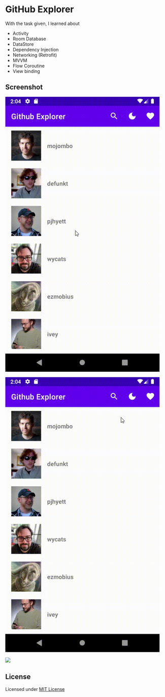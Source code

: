# GitHub Explorer

With the task given, I learned about

- Activity
- Room Database
- DataStore
- Dependency Injection
- Networking (Retrofit)
- MVVM
- Flow Coroutine
- View binding

## Screenshot

![](assets/1.gif)

![](assets/2.gif)

![](assets/3.gif)

## License

Licensed under [MIT License](LICENSE)
